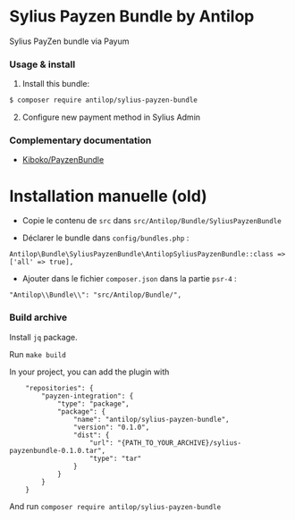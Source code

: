 Sylius Payzen Bundle by Antilop
===========

Sylius PayZen bundle via Payum


### Usage & install

1. Install this bundle:

```bash
$ composer require antilop/sylius-payzen-bundle
```

2. Configure new payment method in Sylius Admin

### Complementary documentation

- [Kiboko/PayzenBundle](https://github.com/kiboko-labs/payzen-bundle)


# Installation manuelle (old)

* Copie le contenu de `src` dans `src/Antilop/Bundle/SyliusPayzenBundle`

* Déclarer le bundle dans `config/bundles.php` :

```
Antilop\Bundle\SyliusPayzenBundle\AntilopSyliusPayzenBundle::class => ['all' => true],
```

 
* Ajouter dans le fichier `composer.json` dans la partie `psr-4` :
```
"Antilop\\Bundle\\": "src/Antilop/Bundle/",
```

### Build archive

Install `jq` package.

Run `make build`

In your project, you can add the plugin with 

```
    "repositories": {
        "payzen-integration": {
            "type": "package",
            "package": {
                "name": "antilop/sylius-payzen-bundle",
                "version": "0.1.0",
                "dist": {
                    "url": "{PATH_TO_YOUR_ARCHIVE}/sylius-payzenbundle-0.1.0.tar",
                    "type": "tar"
                }
            }
        }
    }
```

And run `composer require antilop/sylius-payzen-bundle`
